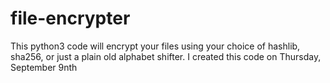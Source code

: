 # file-encrypter
This python3 code will encrypt your files using your choice of hashlib, sha256, or just a plain old alphabet shifter.
I created this code on Thursday, September 9nth
